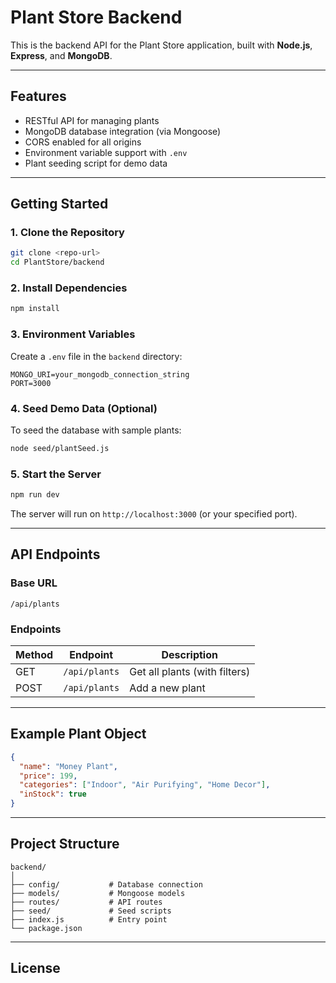 # Plant Store Backend

This is the backend API for the Plant Store application, built with **Node.js**, **Express**, and **MongoDB**.

---

## Features

- RESTful API for managing plants
- MongoDB database integration (via Mongoose)
- CORS enabled for all origins
- Environment variable support with `.env`
- Plant seeding script for demo data

---

## Getting Started

### 1. Clone the Repository

```bash
git clone <repo-url>
cd PlantStore/backend
```

### 2. Install Dependencies

```bash
npm install
```

### 3. Environment Variables

Create a `.env` file in the `backend` directory:

```
MONGO_URI=your_mongodb_connection_string
PORT=3000
```

### 4. Seed Demo Data (Optional)

To seed the database with sample plants:

```bash
node seed/plantSeed.js
```

### 5. Start the Server

```bash
npm run dev
```

The server will run on `http://localhost:3000` (or your specified port).

---

## API Endpoints

### Base URL

```
/api/plants
```

### Endpoints

| Method | Endpoint           | Description                  |
|--------|--------------------|------------------------------|
| GET    | `/api/plants`      | Get all plants (with filters)|
| POST   | `/api/plants`      | Add a new plant              |


---

## Example Plant Object

```json
{
  "name": "Money Plant",
  "price": 199,
  "categories": ["Indoor", "Air Purifying", "Home Decor"],
  "inStock": true
}
```

---

## Project Structure

```
backend/
│
├── config/           # Database connection
├── models/           # Mongoose models
├── routes/           # API routes
├── seed/             # Seed scripts
├── index.js          # Entry point
└── package.json
```

---

## License